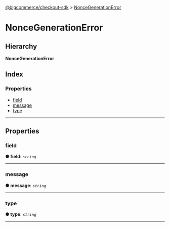 [@bigcommerce/checkout-sdk](../README.md) > [NonceGenerationError](../interfaces/noncegenerationerror.md)

# NonceGenerationError

## Hierarchy

**NonceGenerationError**

## Index

### Properties

* [field](noncegenerationerror.md#field)
* [message](noncegenerationerror.md#message)
* [type](noncegenerationerror.md#type)

---

## Properties

<a id="field"></a>

###  field

**● field**: *`string`*

___
<a id="message"></a>

###  message

**● message**: *`string`*

___
<a id="type"></a>

###  type

**● type**: *`string`*

___

